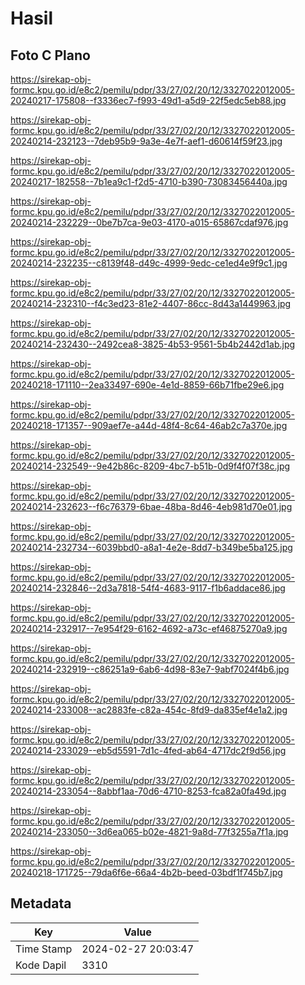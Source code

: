 # Hasil

## Foto C Plano

https://sirekap-obj-formc.kpu.go.id/e8c2/pemilu/pdpr/33/27/02/20/12/3327022012005-20240217-175808--f3336ec7-f993-49d1-a5d9-22f5edc5eb88.jpg

https://sirekap-obj-formc.kpu.go.id/e8c2/pemilu/pdpr/33/27/02/20/12/3327022012005-20240214-232123--7deb95b9-9a3e-4e7f-aef1-d60614f59f23.jpg

https://sirekap-obj-formc.kpu.go.id/e8c2/pemilu/pdpr/33/27/02/20/12/3327022012005-20240217-182558--7b1ea9c1-f2d5-4710-b390-73083456440a.jpg

https://sirekap-obj-formc.kpu.go.id/e8c2/pemilu/pdpr/33/27/02/20/12/3327022012005-20240214-232229--0be7b7ca-9e03-4170-a015-65867cdaf976.jpg

https://sirekap-obj-formc.kpu.go.id/e8c2/pemilu/pdpr/33/27/02/20/12/3327022012005-20240214-232235--c8139f48-d49c-4999-9edc-ce1ed4e9f9c1.jpg

https://sirekap-obj-formc.kpu.go.id/e8c2/pemilu/pdpr/33/27/02/20/12/3327022012005-20240214-232310--f4c3ed23-81e2-4407-86cc-8d43a1449963.jpg

https://sirekap-obj-formc.kpu.go.id/e8c2/pemilu/pdpr/33/27/02/20/12/3327022012005-20240214-232430--2492cea8-3825-4b53-9561-5b4b2442d1ab.jpg

https://sirekap-obj-formc.kpu.go.id/e8c2/pemilu/pdpr/33/27/02/20/12/3327022012005-20240218-171110--2ea33497-690e-4e1d-8859-66b71fbe29e6.jpg

https://sirekap-obj-formc.kpu.go.id/e8c2/pemilu/pdpr/33/27/02/20/12/3327022012005-20240218-171357--909aef7e-a44d-48f4-8c64-46ab2c7a370e.jpg

https://sirekap-obj-formc.kpu.go.id/e8c2/pemilu/pdpr/33/27/02/20/12/3327022012005-20240214-232549--9e42b86c-8209-4bc7-b51b-0d9f4f07f38c.jpg

https://sirekap-obj-formc.kpu.go.id/e8c2/pemilu/pdpr/33/27/02/20/12/3327022012005-20240214-232623--f6c76379-6bae-48ba-8d46-4eb981d70e01.jpg

https://sirekap-obj-formc.kpu.go.id/e8c2/pemilu/pdpr/33/27/02/20/12/3327022012005-20240214-232734--6039bbd0-a8a1-4e2e-8dd7-b349be5ba125.jpg

https://sirekap-obj-formc.kpu.go.id/e8c2/pemilu/pdpr/33/27/02/20/12/3327022012005-20240214-232846--2d3a7818-54f4-4683-9117-f1b6addace86.jpg

https://sirekap-obj-formc.kpu.go.id/e8c2/pemilu/pdpr/33/27/02/20/12/3327022012005-20240214-232917--7e954f29-6162-4692-a73c-ef46875270a9.jpg

https://sirekap-obj-formc.kpu.go.id/e8c2/pemilu/pdpr/33/27/02/20/12/3327022012005-20240214-232919--c86251a9-6ab6-4d98-83e7-9abf7024f4b6.jpg

https://sirekap-obj-formc.kpu.go.id/e8c2/pemilu/pdpr/33/27/02/20/12/3327022012005-20240214-233008--ac2883fe-c82a-454c-8fd9-da835ef4e1a2.jpg

https://sirekap-obj-formc.kpu.go.id/e8c2/pemilu/pdpr/33/27/02/20/12/3327022012005-20240214-233029--eb5d5591-7d1c-4fed-ab64-4717dc2f9d56.jpg

https://sirekap-obj-formc.kpu.go.id/e8c2/pemilu/pdpr/33/27/02/20/12/3327022012005-20240214-233054--8abbf1aa-70d6-4710-8253-fca82a0fa49d.jpg

https://sirekap-obj-formc.kpu.go.id/e8c2/pemilu/pdpr/33/27/02/20/12/3327022012005-20240214-233050--3d6ea065-b02e-4821-9a8d-77f3255a7f1a.jpg

https://sirekap-obj-formc.kpu.go.id/e8c2/pemilu/pdpr/33/27/02/20/12/3327022012005-20240218-171725--79da6f6e-66a4-4b2b-beed-03bdf1f745b7.jpg


## Metadata

| Key        | Value               |
| ---------- | ------------------- |
| Time Stamp | 2024-02-27 20:03:47 |
| Kode Dapil | 3310                |



